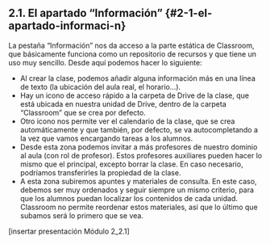 ## 2.1\. El apartado “Información” {#2-1-el-apartado-informaci-n}

La pestaña “Información” nos da acceso a la parte estática de Classroom, que básicamente funciona como un repositorio de recursos y que tiene un uso muy sencillo. Desde aquí podemos hacer lo siguiente:

*   Al crear la clase, podemos añadir alguna información más en una línea de texto (la ubicación del aula real, el horario...).
*   Hay un icono de acceso rápido a la carpeta de Drive de la clase, que está ubicada en nuestra unidad de Drive, dentro de la carpeta “Classroom” que se crea por defecto.
*   Otro icono nos permite ver el calendario de la clase, que se crea automáticamente y que también, por defecto, se va autocompletando a la vez que vamos encargando tareas a los alumnos.
*   Desde esta zona podemos invitar a más profesores de nuestro dominio al aula (con rol de profesor). Estos profesores auxiliares pueden hacer lo mismo que el principal, excepto borrar la clase. En caso necesario, podríamos transferirles la propiedad de la clase.
*   A esta zona subiremos apuntes y materiales de consulta. En este caso, debemos ser muy ordenados y seguir siempre un mismo criterio, para que los alumnos puedan localizar los contenidos de cada unidad. Classroom no permite reordenar estos materiales, así que lo último que subamos será lo primero que se vea.

[insertar presentación Módulo 2_2.1]